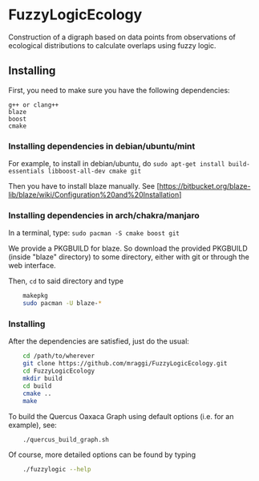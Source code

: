 # FuzzyLogicEcology
Construction of a digraph based on data points from observations of ecological distributions to calculate overlaps using fuzzy logic.

## Installing

First, you need to make sure you have the following dependencies:
```
g++ or clang++
blaze
boost
cmake
```

### Installing dependencies in debian/ubuntu/mint
For example, to install in debian/ubuntu, do `sudo apt-get install build-essentials libboost-all-dev cmake git`

Then you have to install blaze manually. See [https://bitbucket.org/blaze-lib/blaze/wiki/Configuration%20and%20Installation]

### Installing dependencies in arch/chakra/manjaro
In a terminal, type:
`sudo pacman -S cmake boost git`

We provide a PKGBUILD for blaze. So download the provided PKGBUILD (inside "blaze" directory) to some directory, either with git or through the web interface.

Then, `cd` to said directory and type
```bash
    makepkg
    sudo pacman -U blaze-*
```

### Installing
After the dependencies are satisfied, just do the usual:
```bash
	cd /path/to/wherever
	git clone https://github.com/mraggi/FuzzyLogicEcology.git
	cd FuzzyLogicEcology
	mkdir build
	cd build
	cmake ..
	make
```


To build the Quercus Oaxaca Graph using default options (i.e. for an example), see:
```bash
	./quercus_build_graph.sh
```

Of course, more detailed options can be found by typing
```bash
	./fuzzylogic --help
```
